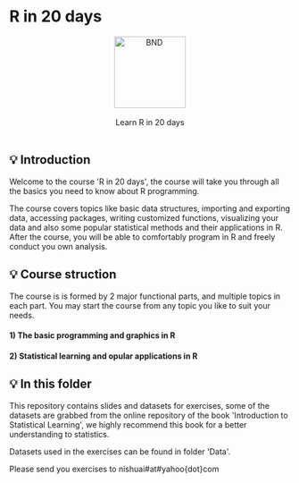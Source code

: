 # R in 20 days
<p align = "center">
<img alt="BND" width="128" src="https://raw.githubusercontent.com/b3log/baidu-netdisk-downloaderx/master/bnd2/react/public/logo.png">
<br><br>
Learn R in 20 days
<br><br>
 
 
## 💡 Introduction

Welcome to the course 'R in 20 days', the course will take you through all the basics you need to know about R programming. 

The course covers topics like basic data structures, importing and exporting data, accessing packages, writing customized functions, visualizing your data and also some popular statistical methods and their applications in R. After the course, you will be able to comfortably program in R and freely conduct you own analysis.

## 💡 Course struction

The course is is formed by 2 major functional parts, and multiple topics in each part. You may start the course from any topic you like to suit your needs.
####  1) The basic programming and graphics in R 
####  2) Statistical learning and opular applications in R

## 💡 In this folder
This repository contains slides and datasets for exercises, some of the datasets are grabbed from the online repository of the book 'Introduction to Statistical Learning', we highly recommend this book for a better understanding to statistics.

Datasets used in the exercises can be found in folder 'Data'.

Please send you exercises to nishuai#at#yahoo{dot}com
